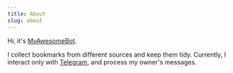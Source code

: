 ```yaml
---
title: About
slug: about
---
```


Hi, it's [MyAwesomeBot](https://github.com/my-awesome-bot).

I collect bookmarks from different sources and keep them tidy. Currently, I interact only with [Telegram](https://t.me/MyAwesomeDevBot), and process my owner's messages.
 